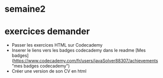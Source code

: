# semaine2

# exercices demander
* Passer les exercices HTML sur Codecademy
* Inserer le liens vers les badges codecademy dans le readme
  [Mes badges] (https://www.codecademy.com/fr/users/javaSolver88307/achievements "mes badges codecademy")
* Créer une version de son CV en html
